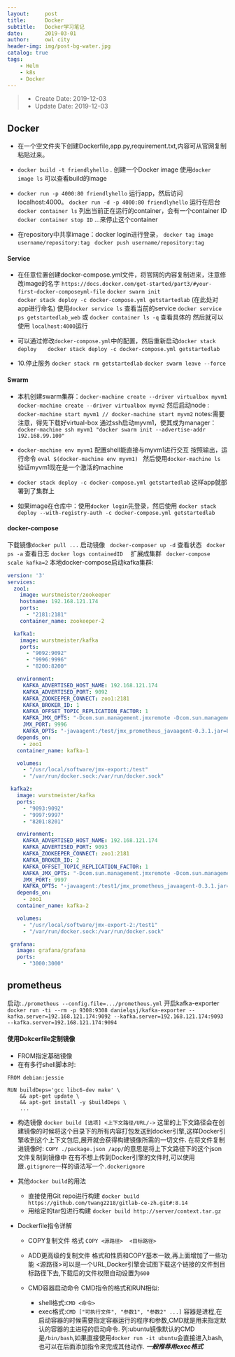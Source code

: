 ```yaml
---
layout:     post
title:      Docker
subtitle:   Docker学习笔记
date:       2019-03-01
author:     owl city
header-img: img/post-bg-water.jpg
catalog: true
tags:
    - Helm
    - k8s
    - Docker
---
```


> - Create Date: 2019-12-03
> - Update Date: 2019-12-03

## Docker
- 在一个空文件夹下创建Dockerfile,app.py,requirement.txt,内容可从官网复制粘贴过来。

- `docker build -t friendlyhello` .  创建一个Docker image
	使用`docker image ls` 可以查看build的image

- `docker run -p 4000:80 friendlyhello`    运行app，然后访问localhost:4000。
	`docker run -d -p 4000:80 friendlyhello` 运行在后台
	`docker container ls` 列出当前正在运行的container，会有一个container ID
	`docker container stop ID`  ...来停止这个container

- 在repository中共享image：docker login进行登录，
	`docker tag image username/repository:tag `
`docker push username/repository:tag`

#### Service

- 在任意位置创建docker-compose.yml文件，将官网的内容复制进来，注意修改image的名字
	`https://docs.docker.com/get-started/part3/#your-first-docker-composeyml-file`
`docker swarm init`			
`docker stack deploy -c docker-compose.yml getstartedlab`    (在此处对app进行命名)
使用`docker service ls` 查看当前的service
`docker service ps getstartedlab_web` 或 `docker container ls -q` 查看具体的
然后就可以使用 `localhost:4000`运行

- 可以通过修改`docker-compose.yml`中的配置，然后重新启动`docker stack deploy`
`	docker stack deploy -c docker-compose.yml getstartedlab`

- 10.停止服务
	`docker stack rm getstartedlab`  		`docker swarm leave --force`

#### Swarm
- 本机创建swarm集群：`docker-machine create --driver virtualbox myvm1`
					`docker-machine create --driver virtualbox myvm2`
	然后启动node : `docker-machine start myvm1 // docker-machine start myvm2`
	notes:需要注意，得先下载好virtual-box
通过ssh启动myvm1，使其成为manager：`docker-machine ssh myvm1 "docker swarm init --advertise-addr 192.168.99.100"`

- `docker-machine env myvm1` 配置shell能直接与myvm1进行交互
	按照输出，运行命令 `eval $(docker-machine env myvm1) `
	然后使用`docker-machine ls` 验证myvm1现在是一个激活的machine

- `docker stack deploy -c docker-compose.yml getstartedlab`  这样app就部署到了集群上

- 如果image在仓库中：使用`docker login`先登录，然后使用
	`docker stack deploy --with-registry-auth -c docker-compose.yml getstartedlab`

#### docker-compose
下载镜像`docker pull ...`
启动镜像 ` docker-composer up -d`
查看状态 ` docker ps -a`
查看日志  `docker logs containedID  `
扩展成集群 ` docker-compose scale kafka=2`
本地docker-compose启动kafka集群:

```yaml
version: '3'
services:
  zoo1:
    image: wurstmeister/zookeeper
    hostname: 192.168.121.174
    ports:
      - "2181:2181"
    container_name: zookeeper-2

  kafka1:
    image: wurstmeister/kafka
    ports:
      - "9092:9092"
      - "9996:9996"
      - "8200:8200"

   environment:
     KAFKA_ADVERTISED_HOST_NAME: 192.168.121.174
     KAFKA_ADVERTISED_PORT: 9092
     KAFKA_ZOOKEEPER_CONNECT: zoo1:2181
     KAFKA_BROKER_ID: 1
     KAFKA_OFFSET_TOPIC_REPLICATION_FACTOR: 1
     KAFKA_JMX_OPTS: "-Dcom.sun.management.jmxremote -Dcom.sun.management.jmxremote.authenticate=false -Dcom.sun.management.jmxremote.ssl=false -Djava.rmi.server.hostname=127.0.0.1 -Dcom.sun.management.jmxremote.rmi.port=9996"
     JMX_PORT: 9996
     KAFKA_OPTS: "-javaagent:/test/jmx_prometheus_javaagent-0.3.1.jar=8200:/test/config.yaml"
   depends_on:
     - zoo1
   container_name: kafka-1

   volumes:
     - "/usr/local/software/jmx-export:/test"
     - "/var/run/docker.sock:/var/run/docker.sock"

 kafka2:
   image: wurstmeister/kafka
   ports:
     - "9093:9092"
     - "9997:9997"
     - "8201:8201"

   environment:
     KAFKA_ADVERTISED_HOST_NAME: 192.168.121.174
     KAFKA_ADVERTISED_PORT: 9093
     KAFKA_ZOOKEEPER_CONNECT: zoo1:2181
     KAFKA_BROKER_ID: 2
     KAFKA_OFFSET_TOPIC_REPLICATION_FACTOR: 1
     KAFKA_JMX_OPTS: "-Dcom.sun.management.jmxremote -Dcom.sun.management.jmxremote.authenticate=false -Dcom.sun.management.jmxremote.ssl=false -Djava.rmi.server.hostname=127.0.0.1 -Dcom.sun.management.jmxremote.rmi.port=9997"
     JMX_PORT: 9997
     KAFKA_OPTS: "-javaagent:/test1/jmx_prometheus_javaagent-0.3.1.jar=8201:/test1/config.yaml"
   depends_on:
     - zoo1
   container_name: kafka-2

   volumes:
     - "/usr/local/software/jmx-export-2:/test1"
     - "/var/run/docker.sock:/var/run/docker.sock"

 grafana:
   image: grafana/grafana
   ports:
     - "3000:3000"

```


## prometheus
启动:`./prometheus --config.file=.../prometheus.yml`
开启kafka-exporter
`docker run -ti --rm -p 9308:9308 danielqsj/kafka-exporter --kafka.server=192.168.121.174:9092 --kafka.server=192.168.121.174:9093 --kafka.server=192.168.121.174:9094`

#### 使用Dokcerfile定制镜像
- FROM指定基础镜像
- 在有多行shell脚本时:

```shell
FROM debian:jessie

RUN buildDeps='gcc libc6-dev make' \
    && apt-get update \
    && apt-get install -y $buildDeps \
    ...
```

- 构造镜像
`docker build [选项] <上下文路径/URL/->`
这里的上下文路径会在创建镜像的时候将这个目录下的所有内容打包发送到docker引擎,这样Docker引擎收到这个上下文包后,展开就会获得构建镜像所需的一切文件.
在将文件复制进镜像时:
`COPY ./package.json /app/`的意思是将上下文路径下的这个json文件复制到镜像中
在有不想上传到Docker引擎的文件时,可以使用跟`.gitignore`一样的语法写一个`.dockerignore`

- 其他`docker build`的用法
    - 直接使用Git repo进行构建
    `docker build https://github.com/twang2218/gitlab-ce-zh.git#:8.14`
    - 用给定的tar包进行构建
    `docker build http://server/context.tar.gz`

- Dockerfile指令详解
    - COPY复制文件
    格式 `COPY <源路径>  <目标路径>`

    - ADD更高级的复制文件
    格式和性质和COPY基本一致,再上面增加了一些功能
    <源路径>可以是一个URL,Docker引擎会试图下载这个链接的文件到目标路径下去,下载后的文件权限自动设置为`600`

    - CMD容器启动命令
    CMD指令的格式和RUN相似:
        - shell格式:`CMD <命令>`
        - exec格式:`CMD ["可执行文件", "参数1", "参数2" ...]`
    容器是进程,在启动容器的时候需要指定容器运行的程序和参数,CMD就是用来指定默认的容器的主进程的启动命令.
    列:ubuntu镜像默认的CMD是`/bin/bash`,如果直接使用`docker run -it ubuntu`会直接进入bash,也可以在后面添加指令来完成其他动作.
    ***一般推荐用exec格式***
